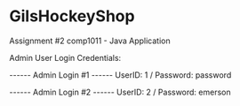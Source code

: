 # GilsHockeyShop
Assignment #2 comp1011 - Java Application


Admin User Login Credentials:

------ Admin Login #1 ------ UserID: 1 / Password: password

------ Admin Login #2 ------ UserID: 2 / Password: emerson
